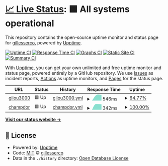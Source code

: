 # [📈 Live Status](https://gillesserco.github.io/upptime_gilou3000): <!--live status--> **🟩 All systems operational**

This repository contains the open-source uptime monitor and status page for [gillesserco](https://gillesserco.github.io/upptime_gilou3000), powered by [Upptime](https://github.com/upptime/upptime).

[![Uptime CI](https://github.com/gillesserco/upptime_gilou3000/workflows/Uptime%20CI/badge.svg)](https://github.com/gillesserco/upptime_gilou3000/actions?query=workflow%3A%22Uptime+CI%22)
[![Response Time CI](https://github.com/gillesserco/upptime_gilou3000/workflows/Response%20Time%20CI/badge.svg)](https://github.com/gillesserco/upptime_gilou3000/actions?query=workflow%3A%22Response+Time+CI%22)
[![Graphs CI](https://github.com/gillesserco/upptime_gilou3000/workflows/Graphs%20CI/badge.svg)](https://github.com/gillesserco/upptime_gilou3000/actions?query=workflow%3A%22Graphs+CI%22)
[![Static Site CI](https://github.com/gillesserco/upptime_gilou3000/workflows/Static%20Site%20CI/badge.svg)](https://github.com/gillesserco/upptime_gilou3000/actions?query=workflow%3A%22Static+Site+CI%22)
[![Summary CI](https://github.com/gillesserco/upptime_gilou3000/workflows/Summary%20CI/badge.svg)](https://github.com/gillesserco/upptime_gilou3000/actions?query=workflow%3A%22Summary+CI%22)

With [Upptime](https://upptime.js.org), you can get your own unlimited and free uptime monitor and status page, powered entirely by a GitHub repository. We use [Issues](https://github.com/gillesserco/upptime_gilou3000/issues) as incident reports, [Actions](https://github.com/gillesserco/upptime_gilou3000/actions) as uptime monitors, and [Pages](https://gillesserco.github.io/upptime_gilou3000) for the status page.

<!--start: status pages-->
<!-- This summary is generated by Upptime (https://github.com/upptime/upptime) -->
<!-- Do not edit this manually, your changes will be overwritten -->
<!-- prettier-ignore -->
| URL | Status | History | Response Time | Uptime |
| --- | ------ | ------- | ------------- | ------ |
| <img alt="" src="https://favicons.githubusercontent.com/gilou3000.duckdns.org" height="13"> [gilou3000](https://gilou3000.duckdns.org/) | 🟩 Up | [gilou3000.yml](https://github.com/gillesserco/upptime_gilou3000/commits/HEAD/history/gilou3000.yml) | <details><summary><img alt="Response time graph" src="./graphs/gilou3000/response-time-week.png" height="20"> 546ms</summary><br><a href="https://gillesserco.github.io/upptime_gilou3000/history/gilou3000"><img alt="Response time 546" src="https://img.shields.io/endpoint?url=https%3A%2F%2Fraw.githubusercontent.com%2Fgillesserco%2Fupptime_gilou3000%2FHEAD%2Fapi%2Fgilou3000%2Fresponse-time.json"></a><br><a href="https://gillesserco.github.io/upptime_gilou3000/history/gilou3000"><img alt="24-hour response time 546" src="https://img.shields.io/endpoint?url=https%3A%2F%2Fraw.githubusercontent.com%2Fgillesserco%2Fupptime_gilou3000%2FHEAD%2Fapi%2Fgilou3000%2Fresponse-time-day.json"></a><br><a href="https://gillesserco.github.io/upptime_gilou3000/history/gilou3000"><img alt="7-day response time 546" src="https://img.shields.io/endpoint?url=https%3A%2F%2Fraw.githubusercontent.com%2Fgillesserco%2Fupptime_gilou3000%2FHEAD%2Fapi%2Fgilou3000%2Fresponse-time-week.json"></a><br><a href="https://gillesserco.github.io/upptime_gilou3000/history/gilou3000"><img alt="30-day response time 546" src="https://img.shields.io/endpoint?url=https%3A%2F%2Fraw.githubusercontent.com%2Fgillesserco%2Fupptime_gilou3000%2FHEAD%2Fapi%2Fgilou3000%2Fresponse-time-month.json"></a><br><a href="https://gillesserco.github.io/upptime_gilou3000/history/gilou3000"><img alt="1-year response time 546" src="https://img.shields.io/endpoint?url=https%3A%2F%2Fraw.githubusercontent.com%2Fgillesserco%2Fupptime_gilou3000%2FHEAD%2Fapi%2Fgilou3000%2Fresponse-time-year.json"></a></details> | <details><summary><a href="https://gillesserco.github.io/upptime_gilou3000/history/gilou3000">64.77%</a></summary><a href="https://gillesserco.github.io/upptime_gilou3000/history/gilou3000"><img alt="All-time uptime 64.77%" src="https://img.shields.io/endpoint?url=https%3A%2F%2Fraw.githubusercontent.com%2Fgillesserco%2Fupptime_gilou3000%2FHEAD%2Fapi%2Fgilou3000%2Fuptime.json"></a><br><a href="https://gillesserco.github.io/upptime_gilou3000/history/gilou3000"><img alt="24-hour uptime 64.77%" src="https://img.shields.io/endpoint?url=https%3A%2F%2Fraw.githubusercontent.com%2Fgillesserco%2Fupptime_gilou3000%2FHEAD%2Fapi%2Fgilou3000%2Fuptime-day.json"></a><br><a href="https://gillesserco.github.io/upptime_gilou3000/history/gilou3000"><img alt="7-day uptime 64.77%" src="https://img.shields.io/endpoint?url=https%3A%2F%2Fraw.githubusercontent.com%2Fgillesserco%2Fupptime_gilou3000%2FHEAD%2Fapi%2Fgilou3000%2Fuptime-week.json"></a><br><a href="https://gillesserco.github.io/upptime_gilou3000/history/gilou3000"><img alt="30-day uptime 64.77%" src="https://img.shields.io/endpoint?url=https%3A%2F%2Fraw.githubusercontent.com%2Fgillesserco%2Fupptime_gilou3000%2FHEAD%2Fapi%2Fgilou3000%2Fuptime-month.json"></a><br><a href="https://gillesserco.github.io/upptime_gilou3000/history/gilou3000"><img alt="1-year uptime 64.77%" src="https://img.shields.io/endpoint?url=https%3A%2F%2Fraw.githubusercontent.com%2Fgillesserco%2Fupptime_gilou3000%2FHEAD%2Fapi%2Fgilou3000%2Fuptime-year.json"></a></details>
| <img alt="" src="https://favicons.githubusercontent.com/champdor.duckdns.org" height="13"> [champdor](http://champdor.duckdns.org:8123/) | 🟩 Up | [champdor.yml](https://github.com/gillesserco/upptime_gilou3000/commits/HEAD/history/champdor.yml) | <details><summary><img alt="Response time graph" src="./graphs/champdor/response-time-week.png" height="20"> 342ms</summary><br><a href="https://gillesserco.github.io/upptime_gilou3000/history/champdor"><img alt="Response time 342" src="https://img.shields.io/endpoint?url=https%3A%2F%2Fraw.githubusercontent.com%2Fgillesserco%2Fupptime_gilou3000%2FHEAD%2Fapi%2Fchampdor%2Fresponse-time.json"></a><br><a href="https://gillesserco.github.io/upptime_gilou3000/history/champdor"><img alt="24-hour response time 342" src="https://img.shields.io/endpoint?url=https%3A%2F%2Fraw.githubusercontent.com%2Fgillesserco%2Fupptime_gilou3000%2FHEAD%2Fapi%2Fchampdor%2Fresponse-time-day.json"></a><br><a href="https://gillesserco.github.io/upptime_gilou3000/history/champdor"><img alt="7-day response time 342" src="https://img.shields.io/endpoint?url=https%3A%2F%2Fraw.githubusercontent.com%2Fgillesserco%2Fupptime_gilou3000%2FHEAD%2Fapi%2Fchampdor%2Fresponse-time-week.json"></a><br><a href="https://gillesserco.github.io/upptime_gilou3000/history/champdor"><img alt="30-day response time 342" src="https://img.shields.io/endpoint?url=https%3A%2F%2Fraw.githubusercontent.com%2Fgillesserco%2Fupptime_gilou3000%2FHEAD%2Fapi%2Fchampdor%2Fresponse-time-month.json"></a><br><a href="https://gillesserco.github.io/upptime_gilou3000/history/champdor"><img alt="1-year response time 342" src="https://img.shields.io/endpoint?url=https%3A%2F%2Fraw.githubusercontent.com%2Fgillesserco%2Fupptime_gilou3000%2FHEAD%2Fapi%2Fchampdor%2Fresponse-time-year.json"></a></details> | <details><summary><a href="https://gillesserco.github.io/upptime_gilou3000/history/champdor">100.00%</a></summary><a href="https://gillesserco.github.io/upptime_gilou3000/history/champdor"><img alt="All-time uptime 100.00%" src="https://img.shields.io/endpoint?url=https%3A%2F%2Fraw.githubusercontent.com%2Fgillesserco%2Fupptime_gilou3000%2FHEAD%2Fapi%2Fchampdor%2Fuptime.json"></a><br><a href="https://gillesserco.github.io/upptime_gilou3000/history/champdor"><img alt="24-hour uptime 100.00%" src="https://img.shields.io/endpoint?url=https%3A%2F%2Fraw.githubusercontent.com%2Fgillesserco%2Fupptime_gilou3000%2FHEAD%2Fapi%2Fchampdor%2Fuptime-day.json"></a><br><a href="https://gillesserco.github.io/upptime_gilou3000/history/champdor"><img alt="7-day uptime 100.00%" src="https://img.shields.io/endpoint?url=https%3A%2F%2Fraw.githubusercontent.com%2Fgillesserco%2Fupptime_gilou3000%2FHEAD%2Fapi%2Fchampdor%2Fuptime-week.json"></a><br><a href="https://gillesserco.github.io/upptime_gilou3000/history/champdor"><img alt="30-day uptime 100.00%" src="https://img.shields.io/endpoint?url=https%3A%2F%2Fraw.githubusercontent.com%2Fgillesserco%2Fupptime_gilou3000%2FHEAD%2Fapi%2Fchampdor%2Fuptime-month.json"></a><br><a href="https://gillesserco.github.io/upptime_gilou3000/history/champdor"><img alt="1-year uptime 100.00%" src="https://img.shields.io/endpoint?url=https%3A%2F%2Fraw.githubusercontent.com%2Fgillesserco%2Fupptime_gilou3000%2FHEAD%2Fapi%2Fchampdor%2Fuptime-year.json"></a></details>

<!--end: status pages-->

[**Visit our status website →**](https://gillesserco.github.io/upptime_gilou3000)

## 📄 License

- Powered by: [Upptime](https://github.com/upptime/upptime)
- Code: [MIT](./LICENSE) © [gillesserco](https://gillesserco.github.io/upptime_gilou3000)
- Data in the `./history` directory: [Open Database License](https://opendatacommons.org/licenses/odbl/1-0/)
